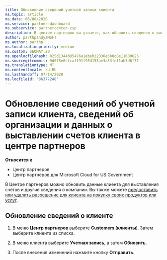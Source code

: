 ```yaml
---
title: Обновление сведений учетной записи клиента
ms.topic: article
ms.date: 06/08/2020
ms.service: partner-dashboard
ms.subservice: partnercenter-csp
description: В центре партнеров вы узнаете, как обновить сведения о выставлении счетов клиента или обновить сведения о компании.
author: parthpandyaMSFT
ms.author: parthp
ms.localizationpriority: medium
ms.custom: SEOMAY.20
ms.openlocfilehash: 025d1344b95476a1ebeb22336e5b0c8e11609625
ms.sourcegitcommit: 9d0f5e6cfcaf191f95d153ae3a53fef1ab3d6f77
ms.translationtype: MT
ms.contentlocale: ru-RU
ms.lasthandoff: 07/14/2020
ms.locfileid: "86377248"
---
```

# <a name="update-customer-account-info-company-details-and-customer-billing-information-in-partner-center"></a>Обновление сведений об учетной записи клиента, сведений об организации и данных о выставлении счетов клиента в центре партнеров

**Относится к**

- Центр партнеров
- Центр партнеров для Microsoft Cloud for US Government

В Центре партнеров можно обновить данные клиента для выставления счетов и другие сведения о компании. Вы также можете [предоставить или удалить разрешение для клиента на покупку своих продуктов или услуг](give-customers-permission.md).

## <a name="update-customer-details"></a>Обновление сведений о клиенте

1. В меню **Центр партнеров** выберите **Customers (клиенты**). Затем выберите клиента из списка.

2. В меню клиента выберите **Учетная запись**, а затем **Обновить**.

3. После внесения изменений нажмите кнопку **Отправить**.